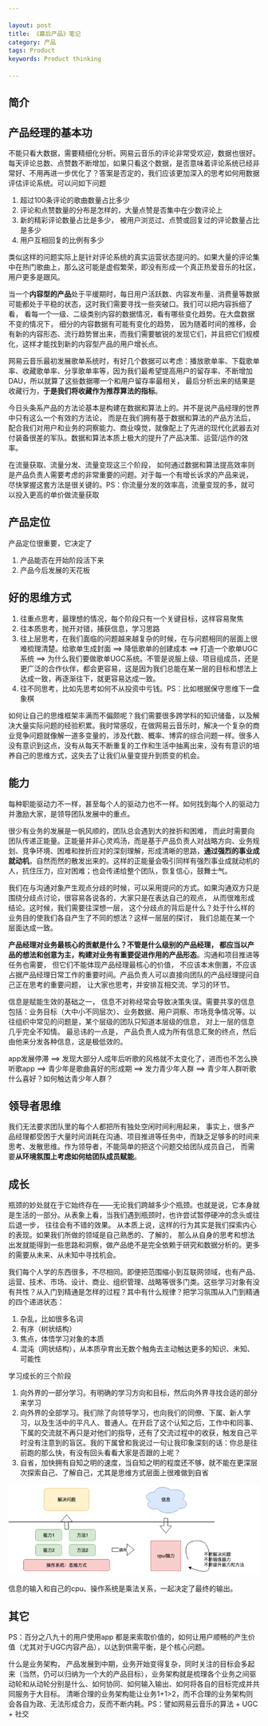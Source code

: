 ```yaml
---

layout: post
title: 《幕后产品》笔记
category: 产品
tags: Product
keywords: Product thinking

---
```


## 简介

## 产品经理的基本功

不能只看大数据，需要精细化分析。网易云音乐的评论非常受欢迎，数据也很好。每天评论总数、点赞数不断增加，如果只看这个数据，是否意味着评论系统已经非常好、不用再进一步优化了？答案是否定的，我们应该更加深入的思考如何用数据评估评论系统。可以问如下问题

1. 超过100条评论的歌曲数量占比多少
2. 评论和点赞数量的分布是怎样的，大量点赞是否集中在少数评论上
3. 新的精彩评论数量占比是多少， 被用户浏览过、点赞或回复过的评论数量占比是多少
4. 用户互相回复的比例有多少

类似这样的问题实际上是针对评论系统的真实运营状态提问的。如果大量的评论集中在热门歌曲上，那么这可能是虚假繁荣，即没有形成一个真正热爱音乐的社区，用户更多是跟风。

当一个**内容型的产品**处于平缓期时，每日用户活跃数、内容发布量、消费量等数据可能都处于平稳的状态，这时我们需要寻找一些突破口。我们可以把内容拆细了看， 看每一个一级、二级类别内容的数据情况，看有哪些变化趋势。在大盘数据不变的情况下， 细分的内容数据有可能有变化的趋势， 因为随着时间的推移，会有新的内容形态、流行趋势冒出来，而我们需要敏锐的发现它们，并且把它们规模化，这样才能找到新的内容型产品的用户增长点。

网易云音乐最初发展歌单系统时，有好几个数据可以考虑：播放歌单率、下载歌单率、收藏歌单率、分享歌单率等，因为我们最希望提高用户的留存率、不断增加DAU，所以就算了这些数据哪一个和用户留存率最相关， 最后分析出来的结果是收藏行为，**于是我们将收藏作为推荐算法的指标**。

今日头条系产品的方法论基本是构建在数据和算法上的。并不是说产品经理的世界中只有这么一个有效的方法论， 而是在我们拥有基于数据和算法的产品方法后， 配合我们对用户和业务的洞察能力、商业嗅觉，就像配上了先进的现代化武器去对付装备很差的军队。数据和算法本质上极大的提升了产品决策、运营/运作的效率。

在流量获取、流量分发、流量变现这三个阶段， 如何通过数据和算法提高效率则是产品负责人需要考虑的非常重要的问题。对于每一个有增长诉求的产品来说， 尽快掌握这套方法是很关键的。PS：你流量分发的效率高，流量变现的多，就可以投入更高的单价做流量获取

## 产品定位

产品定位很重要，它决定了

1. 产品能否在开始阶段活下来
2. 产品今后发展的天花板


## 好的思维方式

1. 往重点思考，最理想的情况，每个阶段只有一个关键目标，这样容易聚焦
2. 往本质思考，抛开对错，捕获信息，学习思路
3. 往上层思考，在我们面临的问题越来越复杂的时候，在与问题相同的层面上很难梳理清楚。给歌单生成封面 ==> 降低歌单的创建成本 ==> 打造一个歌单UGC系统 ==> 为什么我们要做歌单UGC系统。不管是说服上级、项目组成员，还是更广泛的合作伙伴，都会更容易，这是因为我们总能在某一层的目标和想法上达成一致，再逐渐往下，就更容易达成一致。
4. 往不同思考，比如先思考如何不从投资中亏钱。PS：比如根据保守思维下一盘象棋

如何让自己的思维框架丰满而不偏颇呢？我们需要很多跨学科的知识储备，以及解决大量实际问题的经验积累。我时常感叹，在做网易云音乐时，解决一个复杂的商业竞争问题就像解一道多变量的，涉及代数、概率、博弈的综合问题一样。很多人没有意识到这点，没有从每天不断重复的工作和生活中抽离出来，没有有意识的培养自己的思维方式，这失去了让我们从量变提升到质变的机会。 

## 能力

每种职能驱动力不一样，甚至每个人的驱动力也不一样。如何找到每个人的驱动力并激励大家，是领导团队发展中的重点。

很少有业务的发展是一帆风顺的，团队总会遇到大的挫折和困难， 而此时需要向团队传递正能量。正能量并非心灵鸡汤，而是基于产品负责人对战略方向、业务规划、竞争环境、困难和挫折应对的深刻理解，形成清晰的思路，**通过强烈的事业成就动机**，自然而然的散发出来的。这样的正能量会吸引同样有强烈事业成就动机的人，抗住压力，应对困难；也会传递给整个团队，恢复信心，鼓舞士气。

我们在与沟通对象产生观点分歧的时候，可以采用提问的方式。如果沟通双方只是围绕分歧点讨论，很容易各说各的，大家只是在表达自己的观点， 从而很难形成结论。这时候，我们需要往深想一层， 这个分歧点的背后是什么？处于什么样的业务目的使我们各自产生了不同的想法？这样一层层的探讨， 我们总能在某一个层面达成一致。 

**产品经理对业务最核心的贡献是什么？不管是什么级别的产品经理， 都应当以产品的想法和创意为主，构建对业务有重要促进作用的产品形态**。沟通和项目推进等任务也需要， 但它们不能体现产品经理最核心的价值， 不应该本末倒置，不应该占据产品经理日常工作的重要时间。产品负责人可以直接向团队的产品经理提问自己正在思考的重要问题， 让大家也思考，并安排互相交流、学习的环节。

信息是赋能生效的基础之一， 信息不对称经常会导致决策失误。需要共享的信息包括：业务目标（大中小不同层次）、业务数据、用户洞察、市场竞争情况等。以往组织中常见的问题是，某个层级的团队只知道本层级的信息， 对上一层的信息几乎完全不知情。 最忌讳的一点是， 产品负责人成为所有信息汇聚的终点，然后由他来分发各种信息，这是极低效的。

app发展停滞 ==> 发现大部分人成年后听歌的风格就不太变化了，进而也不怎么换听歌app ==> 青少年是歌曲喜好的形成期  ==> 发力青少年人群 ==> 青少年人群听歌什么喜好？如何触达青少年人群？ 

## 领导者思维

我们无法要求团队里的每个人都把所有独处空闲时间利用起来， 事实上，很多产品经理都受困于大量时间消耗在沟通、项目推进等任务中，而缺乏足够多的时间来思考、发散思维。作为领导者，不能简单的把这个问题交给团队成员自己， 而需要**从环境氛围上考虑如何给团队成员赋能**。

## 成长

瓶颈的妙处就在于它始终存在——无论我们跨越多少个瓶颈。也就是说，它本身就是生活的一部分。从表象上看，当我们遇到瓶颈时，也许尝试暂停硬冲的念头或往后退一步， 往往会有不错的效果。 从本质上说，这样的行为其实是我们探索内心的表现。如果我们所做的领域是自己熟悉的、了解的， 那么从自身的思考和想法出发就能得到一些思路和洞察，做产品绝不是完全依赖于研究和数据分析的。更多的需要从未来、从未知中寻找机会。

我们每个人学的东西很多，不尽相同。即便把范围缩小到互联网领域，也有产品、运营、技术、市场、设计、商业、组织管理、战略等很多门类。这些学习对象有没有共性？从入门到精通是怎样的过程？其中有什么规律？把学习氛围从入门到精通的四个递进状态：

1. 杂乱，比如很多名词
2. 有序（树状结构）
3. 焦点，体悟学习对象的本质
4. 混沌（网状结构），从本质孕育出无数个触角去主动触达更多的知识、未知、可能性

学习成长的三个阶段

1. 向外界的一部分学习。有明确的学习方向和目标，然后向外界寻找合适的部分来学习
2. 向外界的全部学习。我们除了向领导学习，也向我们的同僚、下属、新人学习，以及生活中的平凡人、普通人。在开启了这个认知之后，工作中和同事、下属的交流就不再只是对他们的指导，还有了交流过程中的收获，触发自己平时没有注意到的盲区。我的下属曾和我说过一句让我印象深刻的话：你总是往前跑的那么快，有没有回头看看大家是否跟的上呢？  
3. 自省，加快拥有自知之明的速度，当自知之明的程度还不够，就不能在更深层次探索自己、了解自己，尤其是思维方式层面上很难做到自省

![](/public/upload/product/learn.png)

信息的输入和自己的cpu、操作系统是乘法关系，一起决定了最终的输出。

## 其它

PS：百分之八九十的用户使用app 都是来索取价值的，如何让用户顺畅的产生价值（尤其对于UGC内容产品），以达到供需平衡，是个核心问题。

什么是业务架构， 产品发展到中期，业务开始变得复杂，同时关注的目标会多起来（当然，仍可以归纳为一个大的产品目标），业务架构就是梳理各个业务之间驱动轮和从动轮分别是什么、如何协同、如何输入输出、如何将各自的目标完成并共同服务于大目标。 清晰合理的业务架构能让业务1+1>2，而不合理的业务架构则会各自为政、无法形成合力，反而不断内耗。PS：譬如网易云音乐的算法 + UGC + 社交






